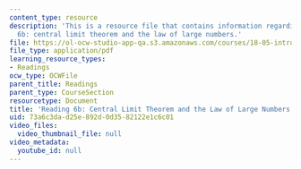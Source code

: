 ```yaml
---
content_type: resource
description: 'This is a resource file that contains information regarding reading
  6b: central limit theorem and the law of large numbers.'
file: https://ol-ocw-studio-app-qa.s3.amazonaws.com/courses/18-05-introduction-to-probability-and-statistics-spring-2014/73a6c3dad25e892d0d3582122e1c6c01_MIT18_05S14_Reading6b.pdf
file_type: application/pdf
learning_resource_types:
- Readings
ocw_type: OCWFile
parent_title: Readings
parent_type: CourseSection
resourcetype: Document
title: 'Reading 6b: Central Limit Theorem and the Law of Large Numbers'
uid: 73a6c3da-d25e-892d-0d35-82122e1c6c01
video_files:
  video_thumbnail_file: null
video_metadata:
  youtube_id: null
---
```


